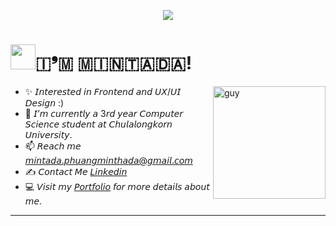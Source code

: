 <p align="center">
  <img src="https://capsule-render.vercel.app/api?text=Hey Everyone!🕹️&animation=fadeIn&type=waving&color=gradient&height=100"/>
</p>

<!--Header Name-->
# <img src="https://user-images.githubusercontent.com/74038190/216649441-c7a4d602-5d9b-4c5b-99d4-697bddf6f8e0.gif" width="40"/> ​🇮​❜​🇲​ ​🇲​​🇮​​🇳​​🇹​​🇦​​🇩​​🇦​!

<!--Start Intro-->               
<img align="right" height="auto" alt="guy" width="180" src="https://user-images.githubusercontent.com/74038190/212749443-0810e511-4f46-4492-96aa-3c110d7bc41a.gif" />

- ✨ 𝘐𝘯𝘵𝘦𝘳𝘦𝘴𝘵𝘦𝘥 𝘪𝘯 𝘍𝘳𝘰𝘯𝘵𝘦𝘯𝘥 𝘢𝘯𝘥 𝘜𝘟/𝘜𝘐 𝘋𝘦𝘴𝘪𝘨𝘯 :)
- 🌱 𝘐’𝘮 𝘤𝘶𝘳𝘳𝘦𝘯𝘵𝘭𝘺 𝘢 3𝘳𝘥 𝘺𝘦𝘢𝘳 𝘊𝘰𝘮𝘱𝘶𝘵𝘦𝘳 𝘚𝘤𝘪𝘦𝘯𝘤𝘦 𝘴𝘵𝘶𝘥𝘦𝘯𝘵 𝘢𝘵 𝘊𝘩𝘶𝘭𝘢𝘭𝘰𝘯𝘨𝘬𝘰𝘳𝘯 𝘜𝘯𝘪𝘷𝘦𝘳𝘴𝘪𝘵𝘺.
- 📫 𝘙𝘦𝘢𝘤𝘩 𝘮𝘦 [𝘮𝘪𝘯𝘵𝘢𝘥𝘢.𝘱𝘩𝘶𝘢𝘯𝘨𝘮𝘪𝘯𝘵𝘩𝘢𝘥𝘢@𝘨𝘮𝘢𝘪𝘭.𝘤𝘰𝘮](mailto:mintada.phuangminthada@gmail.com)
- ✍ 𝘊𝘰𝘯𝘵𝘢𝘤𝘵 𝘔𝘦 [𝘓𝘪𝘯𝘬𝘦𝘥𝘪𝘯](https://www.linkedin.com/in/mintada-phuangminthada-975226304/)
- 💻 𝘝𝘪𝘴𝘪𝘵 𝘮𝘺 [𝘗𝘰𝘳𝘵𝘧𝘰𝘭𝘪𝘰](𝘩𝘵𝘵𝘱𝘴://Romeliette.𝘨𝘪𝘵𝘩𝘶𝘣.𝘪𝘰) 𝘧𝘰𝘳 𝘮𝘰𝘳𝘦 𝘥𝘦𝘵𝘢𝘪𝘭𝘴 𝘢𝘣𝘰𝘶𝘵 𝘮𝘦.

<!--End Intro-->
 ---